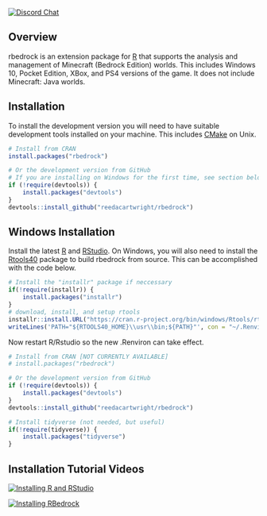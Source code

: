 [![Discord Chat](https://img.shields.io/discord/710697981677928479.svg)](https://discord.com/invite/sWb4YmX)

## Overview

rbedrock is an extension package for [R](https://www.r-project.org/) that supports the analysis and management of Minecraft (Bedrock Edition) worlds. This includes Windows 10, Pocket Edition, XBox, and PS4 versions of the game. It does not include Minecraft: Java worlds.

## Installation

To install the development version you will need to have suitable development tools installed on your machine. This includes [CMake](https://cmake.org/download/) on Unix.

``` r
# Install from CRAN
install.packages("rbedrock") 

# Or the development version from GitHub
# If you are installing on Windows for the first time, see section below
if (!require(devtools)) {
    install.packages("devtools")
}
devtools::install_github("reedacartwright/rbedrock")
```

## Windows Installation

Install the latest [R](https://cran.r-project.org/bin/windows/base/) and [RStudio](https://www.rstudio.com/products/rstudio/download/#download). On Windows, you will also need to install the [Rtools40](https://cran.r-project.org/bin/windows/Rtools/) package to build rbedrock from source. This can be accomplished with the code below.


``` r
# Install the "installr" package if neccessary
if(!require(installr)) {
    install.packages("installr")
}
# download, install, and setup rtools
installr::install.URL("https://cran.r-project.org/bin/windows/Rtools/rtools40-x86_64.exe")
writeLines('PATH="${RTOOLS40_HOME}\\usr\\bin;${PATH}"', con = "~/.Renviron")
```

Now restart R/Rstudio so the new .Renviron can take effect.

``` r
# Install from CRAN [NOT CURRENTLY AVAILABLE]
# install.packages("rbedrock") 

# Or the development version from GitHub
if (!require(devtools)) {
    install.packages("devtools")
}
devtools::install_github("reedacartwright/rbedrock")

# Install tidyverse (not needed, but useful)
if(!require(tidyverse)) {
    install.packages("tidyverse")
}    
```
## Installation Tutorial Videos

[![Installing R and RStudio](https://img.youtube.com/vi/1irdS8C1ZjA/0.jpg)](https://www.youtube.com/watch?v=1irdS8C1ZjA)

[![Installing RBedrock](https://img.youtube.com/vi/3KI2qwEg3vk/0.jpg)](https://www.youtube.com/watch?v=3KI2qwEg3vk)
